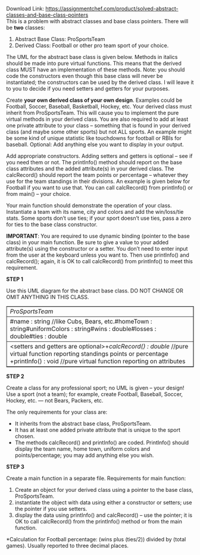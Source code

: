 Download Link: https://assignmentchef.com/product/solved-abstract-classes-and-base-class-pointers
<br>
This is a problem with abstract classes and base class pointers. There will be <strong>two</strong> classes:

<ol>

 <li>Abstract Base Class: ProSportsTeam</li>

 <li>Derived Class: Football or other pro team sport of your choice.</li>

</ol>

The UML for the abstract base class is given below. Methods in italics should be made into pure virtual functions. This means that the derived class MUST have an implementation of these methods. Note: you should code the constructors even though this base class will never be instantiated; the constructors can be used by the derived class. I will leave it to you to decide if you need setters and getters for your purposes.

Create <strong>your own derived class of your own design</strong>. Examples could be Football, Soccer, Baseball, Basketball, Hockey, etc. Your derived class must inherit from ProSportsTeam. This will cause you to implement the pure virtual methods in your derived class. You are also required to add at least one private attribute to your class – something that is found in your derived class (and maybe some other sports) but not ALL sports. An example might be some kind of unique statistic like touchdowns for football or RBIs for baseball. Optional: Add anything else you want to display in your output.

Add appropriate constructors. Adding setters and getters is optional – see if you need them or not. The printInfo() method should report on the base class attributes and the added attribute(s) in your derived class. The calcRecord() should report the team points or percentage – whatever they use for the team standings in their divisions. An example is given below for Football if you want to use that. You can call calcRecord() from printInfo() or from main() – your choice.

Your main function should demonstrate the operation of your class. Instantiate a team with its name, city and colors and add the win/loss/tie stats. Some sports don’t use ties; if your sport doesn’t use ties, pass a zero for ties to the base class constructor.

<strong>IMPORTANT</strong>: You are required to use dynamic binding (pointer to the base class) in your main function. Be sure to give a value to your added attribute(s) using the constructor or a setter. You don’t need to enter input from the user at the keyboard unless you want to. Then use printInfo() and calcRecord(); again, it is OK to call calcRecord() from printInfo() to meet this requirement.

<strong>STEP 1</strong>

Use this UML diagram for the abstract base class. DO NOT CHANGE OR OMIT ANYTHING IN THIS CLASS.

<table border="1">

 <tbody>

  <tr>

   <td><em>ProSportsTeam</em></td>

  </tr>

  <tr>

   <td>#name : string                                  //like Cubs, Bears, etc.#homeTown : string#uniformColors : string#wins : double#losses : double#ties : double</td>

  </tr>

  <tr>

   <td>&lt;setters and getters are optional&gt;+<em>calcRecord() : double                    </em>//pure virtual function reporting standings points or percentage +printInfo() : void                             //pure virtual function reporting on attributes</td>

  </tr>

 </tbody>

</table>

<strong>STEP 2</strong>

Create a class for any professional sport; no UML is given – your design! Use a sport (not a team); for example, create Football, Baseball, Soccer, Hockey, etc. — not Bears, Packers, etc.

The only requirements for your class are:

<ul>

 <li>It inherits from the abstract base class, ProSportsTeam.</li>

 <li>It has at least one added private attribute that is unique to the sport chosen.</li>

 <li>The methods calcRecord() and printInfo() are coded. PrintInfo() should display the team name, home town, uniform colors and points/percentage; you may add anything else you wish.</li>

</ul>

<strong>STEP 3</strong>

Create a main function in a separate file. Requirements for main function:

<ol>

 <li>Create an object for your derived class using a pointer to the base class, ProSportsTeam.</li>

 <li>instantiate the object with data using either a constructor or setters; use the pointer if you use setters.</li>

 <li>display the data using printInfo() and calcRecord() – use the pointer; it is OK to call calcRecord() from the printInfo() method or from the main function.</li>

</ol>

*Calculation for Football percentage: (wins plus (ties/2)) divided by (total games). Usually reported to three decimal places.